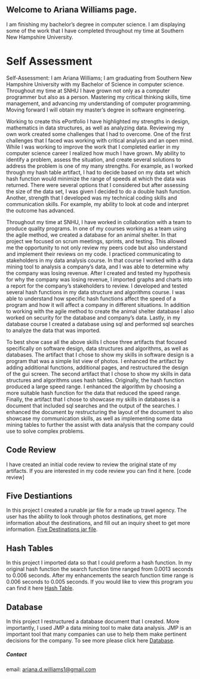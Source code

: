 ## Welcome to Ariana Williams page.

I am finishing my bachelor’s degree in computer science. I am displaying some of the work that I have completed throughout my time at Southern New Hampshire University.

# Self Assessment 

Self-Assessment: 
I am Ariana Williams; I am graduating from Southern New Hampshire University with my Bachelor of Science in computer science. Throughout my time at SNHU I have grown not only as a computer programmer but also as a person. Mastering my critical thinking skills, time management, and advancing my understanding of computer programming. Moving forward I will obtain my master’s degree in software engineering. 

Working to create this ePortfolio I have highlighted my strengths in design, mathematics in data structures, as well as analyzing data. Reviewing my own work created some challenges that I had to overcome. One of the first challenges that I faced was working with critical analysis and an open mind. While I was working to improve the work that I completed earlier in my computer science career I realized how much I have grown. My ability to identify a problem, assess the situation, and create several solutions to address the problem is one of my many strengths. For example, as I worked through my hash table artifact, I had to decide based on my data set which hash function would minimize the range of speeds at which the data was returned. There were several options that I considered but after assessing the size of the data set, I was given I decided to do a double hash function. Another, strength that I developed was my technical coding skills and communication skills. For example, my ability to look at code and interpret the outcome has advanced. 

Throughout my time at SNHU, I have worked in collaboration with a team to produce quality programs. In one of my courses working as a team using the agile method, we created a database for an animal shelter. In that project we focused on scrum meetings, sprints, and testing. This allowed me the opportunity to not only review my peers code but also understand and implement their reviews on my code. I practiced communicating to stakeholders in my data analysis course. In that course I worked with a data mining tool to analysis a company’s data, and I was able to determine why the company was losing revenue. After I created and tested my hypothesis for why the company was losing revenue, I imported graphs and charts into a report for the company’s stakeholders to review. I developed and tested several hash functions in my data structure and algorithms course. I was able to understand how specific hash functions affect the speed of a program and how it will affect a company in different situations. In addition to working with the agile method to create the animal shelter database I also worked on security for the database and company’s data. Lastly, in my database course I created a database using sql and performed sql searches to analyze the data that was imported. 

To best show case all the above skills I chose three artifacts that focused specifically on software design, data structures and algorithms, as well as databases. The artifact that I chose to show my skills in software design is a program that was a simple list view of photos. I enhanced the artifact by adding additional functions, additional pages, and restructured the design of the gui screen. The second artifact that I chose to show my skills in data structures and algorithms uses hash tables. Originally, the hash function produced a large speed range. I enhanced the algorithm by choosing a more suitable hash function for the data that reduced the speed range. Finally, the artifact that I chose to showcase my skills in databases is a document that included sql searches and the output of the searches. I enhanced the document by restructuring the layout of the document to also showcase my communication skills, as well as implementing some data mining tables to further the assist with data analysis that the company could use to solve complex problems. 


## Code Review

I have created an initial code review to review the original state of my artifacts. If you are interested in my code review you can find it here. [code review]

## Five Destiantions

In this project I created a runable jar file for a made up travel agency. The user has the ability to look through photos destinations, get more information about the destinations, and fill out an inquiry sheet to get more information.
[Five Destinations jar file](https://github.com/ariana-d-williams1/ariana-d-williams1.github.io/blob/main/fiveDestinationsRun.jar).

## Hash Tables

In this project I imported data so that I could preform a hash function. In my original hash function the search function time ranged from 0.0013 seconds to 0.006 seconds. After my enhancements the search function time range is 0.006 seconds to 0.005 seconds. If you would like to view this program you can find it here 
[Hash Table](https://github.com/ariana-d-williams1/ariana-d-williams1.github.io/tree/ariana-d-williams1-hashtable/src).

## Database

In this project I restructured a database document that I created. More importantly, I used JMP a data mining tool to make data analysis. JMP is an important tool that many companies can use to help them make pertinent decisions for the company. To see more please click here [Database](https://github.com/ariana-d-williams1/ariana-d-williams1.github.io/blob/ariana-d-williams1-hashtable/databases.docx).


##### Contact

email: ariana.d.williams1@gmail.com
